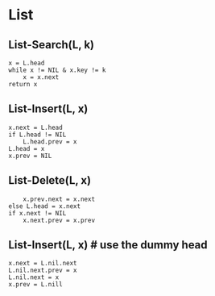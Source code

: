 # List
## List-Search(L, k)
```
x = L.head
while x != NIL & x.key != k
	x = x.next
return x
```

## List-Insert(L, x)
```
x.next = L.head
if L.head != NIL
	L.head.prev = x
L.head = x
x.prev = NIL
```

## List-Delete(L, x)
```if x.prev != NIL
    x.prev.next = x.next
else L.head = x.next
if x.next != NIL
    x.next.prev = x.prev
```

## List-Insert(L, x) # use the dummy head
```
x.next = L.nil.next
L.nil.next.prev = x
L.nil.next = x
x.prev = L.nill
```
